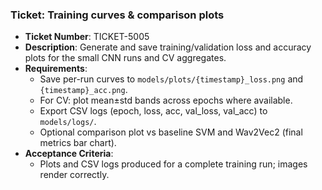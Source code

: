 ### Ticket: Training curves & comparison plots

- **Ticket Number**: TICKET-5005
- **Description**: Generate and save training/validation loss and accuracy plots for the small CNN runs and CV aggregates.
- **Requirements**:
  - Save per-run curves to `models/plots/{timestamp}_loss.png` and `{timestamp}_acc.png`.
  - For CV: plot mean±std bands across epochs where available.
  - Export CSV logs (epoch, loss, acc, val_loss, val_acc) to `models/logs/`.
  - Optional comparison plot vs baseline SVM and Wav2Vec2 (final metrics bar chart).
- **Acceptance Criteria**:
  - Plots and CSV logs produced for a complete training run; images render correctly. 